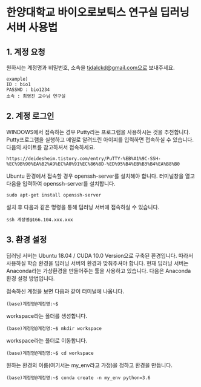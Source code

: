# 한양대학교 바이오로보틱스 연구실 딥러닝 서버 사용법
## 1. 계정 요청
   원하시는 계정명과 비밀번호, 소속을 tjdalckd@gmail.com으로 보내주세요.
   
    example) 
    ID : bio1
    PASSWD : bio1234
    소속 : 최영진 교수님 연구실
## 2. 계정 로그인
   WINDOWS에서 접속하는 경우 Putty라는 프로그램을 사용하시는 것을 추천합니다.
   Putty프로그램을 실행하고 메일로 알려드린 아이피를 입력하면 접속하실 수 있습니다.
   다음의 사이트를 참고하셔서 접속하세요.
   
    https://deidesheim.tistory.com/entry/PuTTY-%EB%A1%9C-SSH-%EC%9B%90%EA%B2%A9%EC%A0%91%EC%86%8D-%ED%95%B4%EB%B3%B4%EA%B8%B0
   Ubuntu 환경에서 접속할 경우 openssh-server를 설치해야 합니다.
   터미널창을 열고 다음을 입력하여 openssh-server를 설치합니다.
   
    sudo apt-get install openssh-server
   
   설치 후 다음과 같은 명령을 통해 딥러닝 서버에 접속하실 수 있습니다.
   
    ssh 계정명@166.104.xxx.xxx 
    
    
## 3. 환경 설정
   딥러닝 서버는 Ubuntu 18.04 / CUDA 10.0 Version으로 구축된 환경입니다. 따라서 사용하실 학습 환경을 딥러닝 서버의 환경과 맞춰주셔야 합니다.
   현재 딥러닝 서버는 Anaconda라는 가상환경을 만들어주는 툴을 사용하고 있습니다. 다음은 Anaconda 환경 설정 방법입니다.
   
   
   접속하신 계정을 보면 다음과 같이 터미널에 나옵니다.
    
    (base)계정명@계정명:~$
   workspace라는 폴더를 생성합니다.
   
    (base)계정명@계정명:~$ mkdir workspace
    
   workspace라는 폴더로 이동합니다.
   
    (base)계정명@계정명:~$ cd workspace
   
   원하는 환경의 이름(여기서는 my_env라고 가정)을 정하고 환경을 만듭니다.
   
    (base)계정명@계정명:~$ conda create -n my_env python=3.6
    
    
    
